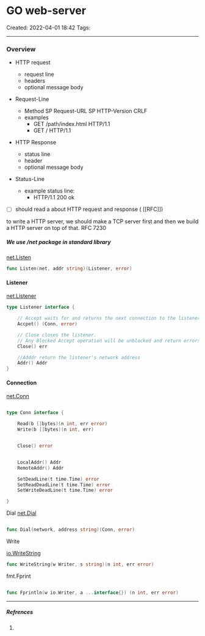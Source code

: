 # GO web-server
Created: 2022-04-01 18:42
Tags: 
____

### Overview
- HTTP request
	- request line
	- headers
	- optional message body
- Request-Line
	- Method SP Request-URL SP HTTP-Version CRLF
	- examples
		- GET /path/index.html HTTP/1.1
		- GET / HTTP/1.1

- HTTP Response
	- status line
	- header
	- optional message body
- Status-Line
	- example status line:
		- HTTP/1.1 200 ok

- [ ] should read a about HTTP request and response ( [[RFC]])


to write a HTTP server, we should make a TCP server first and then we build a HTTP server on top of that.
RFC 7230

##### We use /net package in standard library

[net.Listen](https://godoc.org/net#Listen)

```go 
func Listen(net, addr string)(Listener, error)
```

#### Listener
[net.Listener]()

```go
type Listener interface {

	// Accept waits for and returns the next connection to the listener.
	Accpet() (Conn, error)

	// Close closes the listener.
	// Any Blocked Accept operation will be unblocked and return errors.
	Close() err

	//Adddr return the listener's network address
	Addr() Addr
}
```

#### Connection
[net.Conn]()

```go 

type Conn interface {

	Read(b []bytes)(n int, err error)
	Write(b []bytes)(n int, err)


	Close() error


	LocalAddr() Addr
	RemoteAddr() Addr

	SetDeadLine(t time.Time) error
	SetReadDeadLine(t time.Time) error
	SetWriteDeadLine(t time.Time) error

}
```



Dial
[net.Dial]()

```go 

func Dial(network, address string)(Conn, error)

```

Write

[io.WriteString]()

```go
func WriteString(w Writer, s string)(n int, err error)
```

fmt.Fprint
```go 

func Fprintln(w io.Writer, a ...interface{}) (n int, err error)

```


_____
##### Refrences
1.

